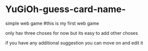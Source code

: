 # YuGiOh-guess-card-name-
simple web game
#this is my first web game


only hav three choses for now
but its easy to add other choses

if you have any additional suggestion you can move on and edit it
